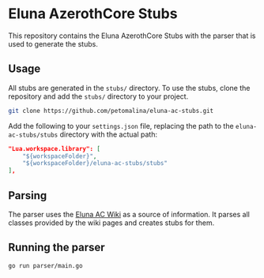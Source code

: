 # Eluna AzerothCore Stubs

This repository contains the Eluna AzerothCore Stubs with the parser that is used to generate the stubs.

## Usage

All stubs are generated in the `stubs/` directory. To use the stubs, clone the repository and add the `stubs/` directory to your project.

```sh
git clone https://github.com/petomalina/eluna-ac-stubs.git
```

Add the following to your `settings.json` file, replacing the path to the `eluna-ac-stubs/stubs` directory with the actual path:
```json
"Lua.workspace.library": [
    "${workspaceFolder}",
    "${workspaceFolder}/eluna-ac-stubs/stubs"
],
```

## Parsing

The parser uses the [Eluna AC Wiki](https://www.azerothcore.org/eluna/) as a source of information. It parses
all classes provided by the wiki pages and creates stubs for them.

## Running the parser

```sh
go run parser/main.go
```
